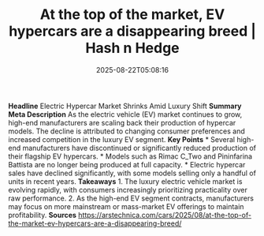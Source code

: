 ﻿---
title: "At the top of the market, EV hypercars are a disappearing breed | Hash n Hedge"
date: "2025-08-22T05:08:16"
category: "Markets"
summary: ""
slug: "at-the-top-of-the-market-ev-hypercars-are-a-disappearing-bre"
source_urls:
  - ""
seo:
  title: "At the top of the market, EV hypercars are a disappearing breed | Hash n Hedge | Hash n Hedge"
  description: ""
  keywords: ["news", "markets", "brief"]
---
**Headline** Electric Hypercar Market Shrinks Amid Luxury Shift  **Summary Meta Description** As the electric vehicle (EV) market continues to grow, high-end manufacturers are scaling back their production of hypercar models. The decline is attributed to changing consumer preferences and increased competition in the luxury EV segment.  **Key Points**  * Several high-end manufacturers have discontinued or significantly reduced production of their flagship EV hypercars. * Models such as Rimac C_Two and Pininfarina Battista are no longer being produced at full capacity. * Electric hypercar sales have declined significantly, with some models selling only a handful of units in recent years.  **Takeaways**  1. The luxury electric vehicle market is evolving rapidly, with consumers increasingly prioritizing practicality over raw performance. 2. As the high-end EV segment contracts, manufacturers may focus on more mainstream or mass-market EV offerings to maintain profitability.  **Sources** https://arstechnica.com/cars/2025/08/at-the-top-of-the-market-ev-hypercars-are-a-disappearing-breed/